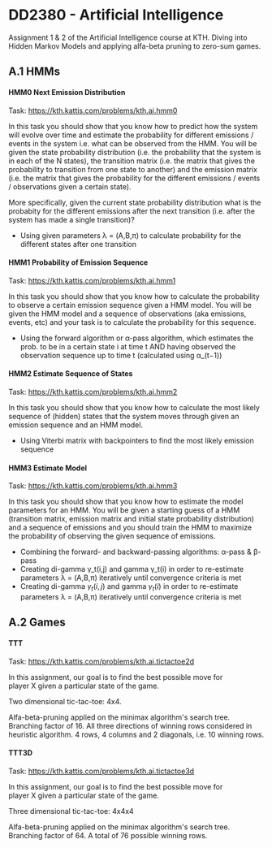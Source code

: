 # DD2380 - Artificial Intelligence

Assignment 1 & 2 of the Artificial Intelligence course at KTH. Diving into Hidden Markov Models and applying alfa-beta pruning to zero-sum games.

## A.1 HMMs

#### HMM0 Next Emission Distribution

Task: https://kth.kattis.com/problems/kth.ai.hmm0

In this task you should show that you know how to predict how the system will evolve over time and estimate the probability for different emissions / events in the system i.e. what can be observed from the HMM. You will be given the state probability distribution (i.e. the probability that the system is in each of the N states), the transition matrix (i.e. the matrix that gives the probability to transition from one state to another) and the emission matrix (i.e. the matrix that gives the probability for the different emissions / events / observations given a certain state).

More specifically, given the current state probability distribution what is the probabity for the different emissions after the next transition (i.e. after the system has made a single transition)?

- Using given parameters λ = (A,B,π) to calculate probability for the different states after one transition

#### HMM1 Probability of Emission Sequence

Task: https://kth.kattis.com/problems/kth.ai.hmm1

In this task you should show that you know how to calculate the probability to observe a certain emission sequence given a HMM model. You will be given the HMM model and a sequence of observations (aka emissions, events, etc) and your task is to calculate the probability for this sequence.

- Using the forward algorithm or α-pass algorithm, which estimates the prob. to be in a certain state i at time t AND having observed the observation sequence up to time t (calculated using α_(t−1))

#### HMM2 Estimate Sequence of States

Task: https://kth.kattis.com/problems/kth.ai.hmm2

In this task you should show that you know how to calculate the most likely sequence of (hidden) states that the system moves through given an emission sequence and an HMM model.

- Using Viterbi matrix with backpointers to find the most likely emission sequence

#### HMM3 Estimate Model

Task: https://kth.kattis.com/problems/kth.ai.hmm3

In this task you should show that you know how to estimate the model parameters for an HMM. You will be given a starting guess of a HMM (transition matrix, emission matrix and initial state probability distribution) and a sequence of emissions and you should train the HMM to maximize the probability of observing the given sequence of emissions.

- Combining the forward- and backward-passing algorithms: α-pass & β-pass
- Creating di-gamma γ_t(i,j) and gamma γ_t(i) in order to re-estimate parameters λ = (A,B,π)  iteratively until convergence criteria is met
- Creating di-gamma $γ_{t}(i,j)$ and gamma $γ_{t}(i)$ in order to re-estimate parameters λ = (A,B,π)  iteratively until convergence criteria is met


## A.2 Games

#### TTT

Task: https://kth.kattis.com/problems/kth.ai.tictactoe2d

In this assignment, our goal is to find the best possible move for player X given a particular state of the game.

Two dimensional tic-tac-toe: 4x4.

Alfa-beta-pruning applied on the minimax algorithm's search tree. Branching factor of 16. All three directions of winning rows considered in heuristic algorithm. 4 rows, 4 columns and 2 diagonals, i.e. 10 winning rows.

#### TTT3D

Task: https://kth.kattis.com/problems/kth.ai.tictactoe3d

In this assignment, our goal is to find the best possible move for player X given a particular state of the game.

Three dimensional tic-tac-toe: 4x4x4

Alfa-beta-pruning applied on the minimax algorithm's search tree. Branching factor of 64. A total of 76 possible winning rows.
